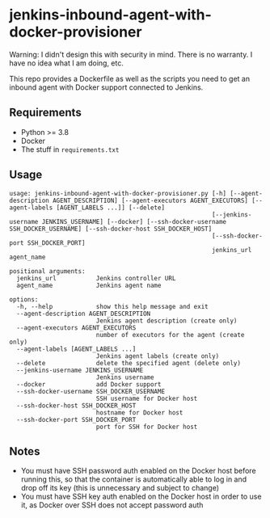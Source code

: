 # jenkins-inbound-agent-with-docker-provisioner

Warning: I didn't design this with security in mind. There is no warranty. I have no idea what I am doing, etc.

This repo provides a Dockerfile as well as the scripts you need to get an inbound agent with Docker support connected to Jenkins.

## Requirements

- Python >= 3.8
- Docker
- The stuff in `requirements.txt`

## Usage

```text
usage: jenkins-inbound-agent-with-docker-provisioner.py [-h] [--agent-description AGENT_DESCRIPTION] [--agent-executors AGENT_EXECUTORS] [--agent-labels [AGENT_LABELS ...]] [--delete]
                                                        [--jenkins-username JENKINS_USERNAME] [--docker] [--ssh-docker-username SSH_DOCKER_USERNAME] [--ssh-docker-host SSH_DOCKER_HOST]
                                                        [--ssh-docker-port SSH_DOCKER_PORT]
                                                        jenkins_url agent_name

positional arguments:
  jenkins_url           Jenkins controller URL
  agent_name            Jenkins agent name

options:
  -h, --help            show this help message and exit
  --agent-description AGENT_DESCRIPTION
                        Jenkins agent description (create only)
  --agent-executors AGENT_EXECUTORS
                        number of executors for the agent (create only)
  --agent-labels [AGENT_LABELS ...]
                        Jenkins agent labels (create only)
  --delete              delete the specified agent (delete only)
  --jenkins-username JENKINS_USERNAME
                        Jenkins username
  --docker              add Docker support
  --ssh-docker-username SSH_DOCKER_USERNAME
                        SSH username for Docker host
  --ssh-docker-host SSH_DOCKER_HOST
                        hostname for Docker host
  --ssh-docker-port SSH_DOCKER_PORT
                        port for SSH for Docker host
```

## Notes

- You must have SSH password auth enabled on the Docker host before running this, so that the container is automatically able to log in and drop off its key (this is unnecessary and subject to change)
- You must have SSH key auth enabled on the Docker host in order to use it, as Docker over SSH does not accept password auth
